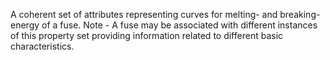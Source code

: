 A coherent set of attributes representing curves for melting- and breaking-energy of a fuse. Note - A fuse may be associated with different instances of this property set providing information related to different  basic characteristics.
